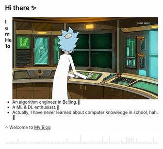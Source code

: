## Hi there ✨ 
<img align="right" alt="GIF" src="https://github.com/darshan-jain/darshan-jain/blob/master/rick.gif" />

### I am He1o
- An algorithm engineer in Beijing.🐾 
- A ML & DL enthusiast.🐾 
- Actually, I have never learned about computer knowledge in school, hah. 🐾 


⭐️ Welcome to [My Blog](https://he1o.github.io)
<img align="center" alt="GIF" src="https://raw.githubusercontent.com/He1o/He1o/main/themes/hollow/images/bars.gif" />
